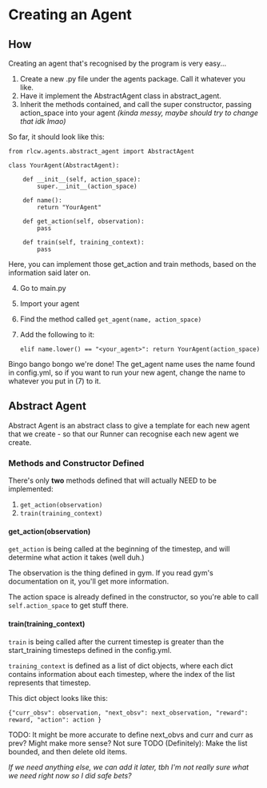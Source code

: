 # Creating an Agent

## How

Creating an agent that's recognised by the program is very easy...

1) Create a new .py file under the agents package. Call it whatever you like.
2) Have it implement the AbstractAgent class in abstract_agent.
3) Inherit the methods contained, and call the super constructor, passing action_space into your agent _(kinda messy, maybe should try to change that idk lmao)_

So far, it should look like this:

```
from rlcw.agents.abstract_agent import AbstractAgent

class YourAgent(AbstractAgent):

    def __init__(self, action_space):
        super.__init__(action_space)
        
    def name():
        return "YourAgent"
        
    def get_action(self, observation):
        pass
        
    def train(self, training_context):
        pass
```

Here, you can implement those get_action and train methods, based on the information said later on.

4) Go to main.py
5) Import your agent
6) Find the method called `get_agent(name, action_space)`
7) Add the following to it:

    `elif name.lower() == "<your_agent>": return YourAgent(action_space)`

Bingo bango bongo we're done! The get_agent name uses the name found in config.yml, so if you want to run your new 
agent, change the name to whatever you put in (7) to it. 

## Abstract Agent

Abstract Agent is an abstract class to give a template for each new agent that we create - so that our Runner can 
recognise each new agent we create.

### Methods and Constructor Defined

There's only **two** methods defined that will actually NEED to be implemented:

1) `get_action(observation)`
2) `train(training_context)`

#### get_action(observation)

`get_action` is being called at the beginning of the timestep, and will determine what action it takes (well duh.) 

The observation is the thing defined in gym. If you read gym's documentation on it, you'll get more information.

The action space is already defined in the constructor, so you're able to call `self.action_space` to get stuff there.

#### train(training_context)

`train` is being called after the current timestep is greater than the start_training timesteps defined in the 
config.yml.

`training_context` is defined as a list of dict objects, where each dict contains information about each timestep, 
where the index of the list represents that timestep. 

This dict object looks like this:

`
{"curr_obsv": observation,
"next_obsv": next_observation,
"reward": reward,
"action": action
}
`

TODO: It might be more accurate to define next_obvs and curr and curr as prev? Might make more sense? Not sure
TODO (Definitely): Make the list bounded, and then delete old items. 


_If we need anything else, we can add it later, tbh I'm not really sure what we need right now so I did safe bets?_
